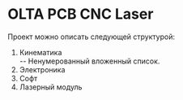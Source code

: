 # OLTA PCB CNC Laser

Проект можно описать следующей структурой:
1. Кинематика  
-- Ненумерованный вложенный список.
3. Электроника
4. Софт
5. Лазерный модуль
